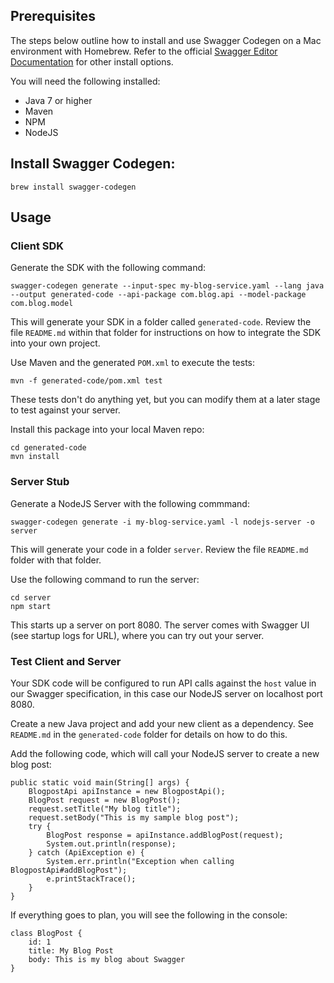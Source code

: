 ## Prerequisites
The steps below outline how to install and use Swagger Codegen on a Mac environment with Homebrew. Refer to the official 
[Swagger Editor Documentation](https://swagger.io/docs/swagger-tools/#installation-11) for other install options. 

You will need the following installed:
* Java 7 or higher
* Maven 
* NPM
* NodeJS


## Install Swagger Codegen:

```
brew install swagger-codegen
```

## Usage

### Client SDK
Generate the SDK with the following command:
```
swagger-codegen generate --input-spec my-blog-service.yaml --lang java --output generated-code --api-package com.blog.api --model-package com.blog.model
```
This will generate your SDK in a folder called `generated-code`. Review the file `README.md` within that folder for
instructions on how to integrate the SDK into your own project.

Use Maven and the generated `POM.xml` to execute the tests:
```
mvn -f generated-code/pom.xml test
``` 
These tests don't do anything yet, but you can modify them at a later stage to test against your server.

Install this package into your local Maven repo:
```
cd generated-code
mvn install
```

### Server Stub
Generate a NodeJS Server with the following commmand:
```
swagger-codegen generate -i my-blog-service.yaml -l nodejs-server -o server
```
This will generate your code in a folder `server`. Review the file `README.md` folder with that folder.

Use the following command to run the server:
```
cd server
npm start
```
This starts up a server on port 8080. The server comes with Swagger UI (see startup logs for URL), where you can try out
your server.

### Test Client and Server
Your SDK code will be configured to run API calls against the `host` value in our Swagger specification, in this case 
our NodeJS server on localhost port 8080. 

Create a new Java project and add your new client as a dependency. See `README.md` in the `generated-code` folder for 
details on how to do this.

Add the following code, which will call your NodeJS server to create a new blog post:
```
public static void main(String[] args) {
    BlogpostApi apiInstance = new BlogpostApi();
    BlogPost request = new BlogPost();
    request.setTitle("My blog title");
    request.setBody("This is my sample blog post");
    try {
        BlogPost response = apiInstance.addBlogPost(request);
        System.out.println(response);
    } catch (ApiException e) {
        System.err.println("Exception when calling BlogpostApi#addBlogPost");
        e.printStackTrace();
    }
}
```
If everything goes to plan, you will see the following in the console:
```
class BlogPost {
    id: 1
    title: My Blog Post
    body: This is my blog about Swagger
}
```

